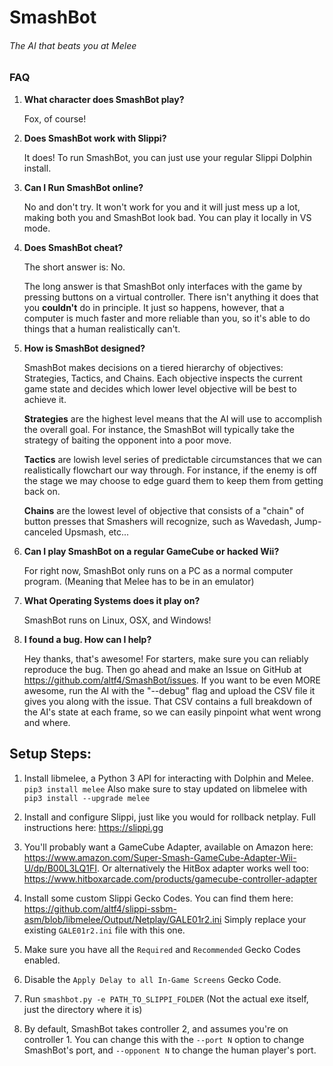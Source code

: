 # SmashBot
###### The AI that beats you at Melee

### FAQ

1. **What character does SmashBot play?**

    Fox, of course!

2. **Does SmashBot work with Slippi?**

    It does! To run SmashBot, you can just use your regular Slippi Dolphin install.

3. **Can I Run SmashBot online?**

    No and don't try. It won't work for you and it will just mess up a lot, making both you and SmashBot look bad. You can play it locally in VS mode.

4. **Does SmashBot cheat?**

    The short answer is: No.

    The long answer is that SmashBot only interfaces with the game by pressing buttons on a virtual controller. There isn't anything it does that you **couldn't** do in principle. It just so happens, however, that a computer is much faster and more reliable than you, so it's able to do things that a human realistically can't.

5. **How is SmashBot designed?**

    SmashBot makes decisions on a tiered hierarchy of objectives: Strategies, Tactics, and Chains. Each objective inspects the current game state and decides which lower level objective will be best to achieve it.

    **Strategies** are the highest level means that the AI will use to accomplish the overall goal. For instance, the SmashBot will typically take the strategy of baiting the opponent into a poor move.

    **Tactics** are lowish level series of predictable circumstances that we can realistically flowchart our way through. For instance, if the enemy is off the stage we may choose to edge guard them to keep them from getting back on.

    **Chains** are the lowest level of objective that consists of a "chain" of button presses that Smashers will recognize, such as Wavedash, Jump-canceled Upsmash, etc...

6. **Can I play SmashBot on a regular GameCube or hacked Wii?**

    For right now, SmashBot only runs on a PC as a normal computer program. (Meaning that Melee has to be in an emulator)

7. **What Operating Systems does it play on?**

    SmashBot runs on Linux, OSX, and Windows!

8. **I found a bug. How can I help?**

    Hey thanks, that's awesome! For starters, make sure you can reliably reproduce the bug. Then go ahead and make an Issue on GitHub at https://github.com/altf4/SmashBot/issues. If you want to be even MORE awesome, run the AI with the "--debug" flag and upload the CSV file it gives you along with the issue. That CSV contains a full breakdown of the AI's state at each frame, so we can easily pinpoint what went wrong and where.


## Setup Steps:

1. Install libmelee, a Python 3 API for interacting with Dolphin and Melee. `pip3 install melee`
Also make sure to stay updated on libmelee with `pip3 install --upgrade melee`

2. Install and configure Slippi, just like you would for rollback netplay. Full instructions here: https://slippi.gg

3. You'll probably want a GameCube Adapter, available on Amazon here: https://www.amazon.com/Super-Smash-GameCube-Adapter-Wii-U/dp/B00L3LQ1FI. Or alternatively the HitBox adapter works well too: https://www.hitboxarcade.com/products/gamecube-controller-adapter

4. Install some custom Slippi Gecko Codes. You can find them here: https://github.com/altf4/slippi-ssbm-asm/blob/libmelee/Output/Netplay/GALE01r2.ini Simply replace your existing `GALE01r2.ini` file with this one.

5. Make sure you have all the `Required` and `Recommended` Gecko Codes enabled.

6. Disable the `Apply Delay to all In-Game Screens` Gecko Code.

7. Run `smashbot.py -e PATH_TO_SLIPPI_FOLDER` (Not the actual exe itself, just the directory where it is)

8. By default, SmashBot takes controller 2, and assumes you're on controller 1. You can change this with the `--port N`  option to change SmashBot's port, and `--opponent N` to change the human player's port.
